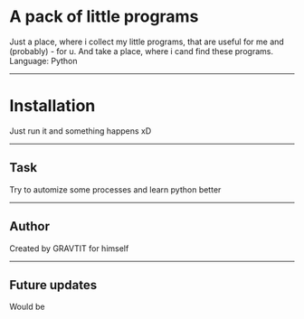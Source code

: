 A pack of little programs
=============================
Just a place, where i collect my little programs, that are useful for me and (probably) - for u.
And take a place, where i cand find these programs.
Language: Python
***
Installation
==============

Just run it and something happens xD
***
Task
------------

Try to automize some processes and learn python better
***
Author
-----------------

Created by GRAVTIT for himself
***
Future updates
---------------------

Would be
